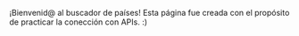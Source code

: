 ¡Bienvenid@ al buscador de países! 
Esta página fue creada con el propósito de practicar la conección con APIs.
:)
